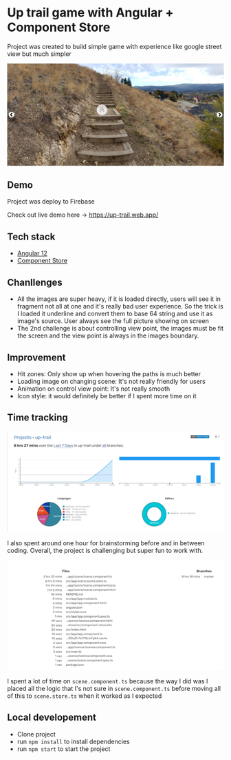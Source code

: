 # Up trail game with Angular + Component Store

Project was created to build simple game with experience like google street view but much simpler

![Screen Shot][screen-shot]

## Demo

Project was deploy to Firebase

Check out live demo here -> https://up-trail.web.app/

## Tech stack

- [Angular 12][angular]
- [Component Store][component-store]



## Chanllenges

 - All the images are super heavy, if it is loaded directly, users will see it in fragment not all at one and it's really bad user experience. 
So the trick is I loaded it underline and convert them to base 64 string and use it as image's source.
User always see the full picture showing on screen
 - The 2nd challenge is about controlling view point, the images must be fit the screen and the view point is always in the images boundary.
 

## Improvement
 - Hit zones: Only show up when hovering the paths is much better
 - Loading image on changing scene: It's not really friendly for users
 - Animation on control view point: It's not really smooth
 - Icon style: it would definitely be better if I spent more time on it

## Time tracking

![time][time]

I also spent around one hour for brainstorming before and in between coding. Overall, the project is challenging but super fun to work with.  

![files][files]

I spent a lot of time on `scene.component.ts` because the way I did was I placed all the logic that I's not sure in `scene.component.ts`
before moving all of this to `scene.store.ts` when it worked as I expected

## Local developement

 - Clone project
 - run `npm install` to install dependencies
 - run `npm start` to start the project

[screen-shot]:docs/screenshot.png
[angular]:https://angular.io/
[component-store]:https://ngrx.io/guide/component-store
[time]:docs/time-spent.png
[files]:docs/files.png

